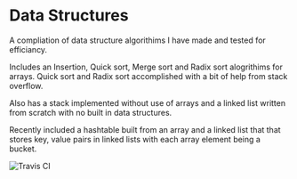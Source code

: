 # Data Structures

A compliation of data structure algorithims I have made and tested for efficiancy.

Includes an Insertion, Quick sort, Merge sort and Radix sort alogrithims for arrays. Quick sort
and Radix sort accomplished with a bit of help from stack overflow.

Also has a stack implemented without use of arrays and a linked list
written from scratch with no built in data structures.

Recently included a hashtable built from an array and a linked list that that stores key, value pairs in linked lists with each array element being a bucket.


![Travis CI](https://travis-ci.org/NickManos/data_structures_ruby.svg)
